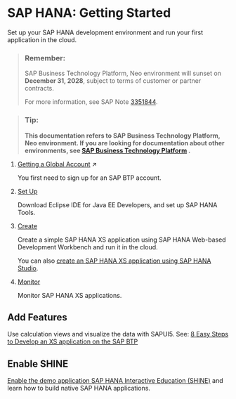 <!-- loio868d804efd0b4eb788bdebd7b36a57a4 -->

# SAP HANA: Getting Started

Set up your SAP HANA development environment and run your first application in the cloud.



> ### Remember:  
> SAP Business Technology Platform, Neo environment will sunset on **December 31, 2028**, subject to terms of customer or partner contracts.
> 
> For more information, see SAP Note [3351844](https://me.sap.com/notes/3351844).

> ### Tip:  
> **This documentation refers to SAP Business Technology Platform, Neo environment. If you are looking for documentation about other environments, see [SAP Business Technology Platform](https://help.sap.com/docs/btp/sap-business-technology-platform/sap-business-technology-platform?version=Cloud) .**



1.  [Getting a Global Account](https://help.sap.com/viewer/65de2977205c403bbc107264b8eccf4b/Cloud/en-US/046f127f2a614438b616ccfc575fdb16.html "Explore the different options for trying out SAP BTP.") :arrow_upper_right:

    You first need to sign up for an SAP BTP account.

2.  [Set Up](install-sap-hana-tools-for-eclipse-b0e351a.md)

    Download Eclipse IDE for Java EE Developers, and set up SAP HANA Tools.

3.  [Create](creating-an-sap-hana-xs-hello-world-application-using-sap-hana-web-based-development-work-4959458.md#loio4959458552574c77b62fe27b0eb363ef)

    Create a simple SAP HANA XS application using SAP HANA Web-based Development Workbench and run it in the cloud.

    You can also [create an SAP HANA XS application using SAP HANA Studio](creating-an-sap-hana-xs-classic-hello-world-application-using-sap-hana-studio-3762b22.md#loio3762b229a4074fc59ac6a9ee7404f8c9).

4.  [Monitor](../50-administration-and-ops-neo/sap-hana-application-operations-6902b48.md)

    Monitor SAP HANA XS applications.




## Add Features

Use calculation views and visualize the data with SAPUI5. See: [8 Easy Steps to Develop an XS application on the SAP BTP](http://help.sap.com/disclaimer?site=http://scn.sap.com/community/developer-center/cloud-platform/blog/2013/10/17/8-easy-steps-to-develop-an-xs-application-on-the-sap-hana-cloud-platform)



<a name="loio868d804efd0b4eb788bdebd7b36a57a4__section_owh_xbx_j4b"/>

## Enable SHINE

[Enable the demo application SAP HANA Interactive Education \(SHINE\)](enable-sap-hana-interactive-education-shine-396c2d7.md) and learn how to build native SAP HANA applications.

